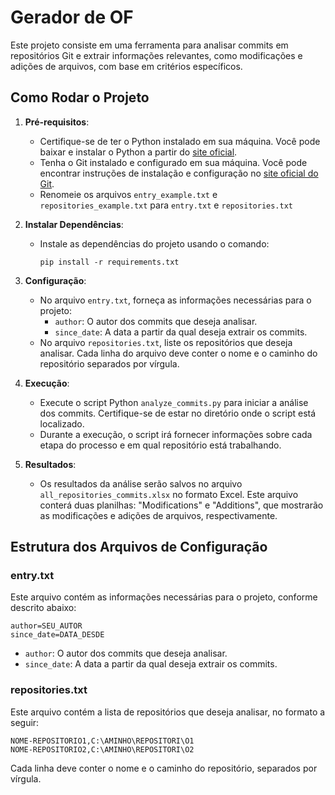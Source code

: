 # Gerador de OF

Este projeto consiste em uma ferramenta para analisar commits em repositórios Git e extrair informações relevantes, como modificações e adições de arquivos, com base em critérios específicos.

## Como Rodar o Projeto

1. **Pré-requisitos**:
   - Certifique-se de ter o Python instalado em sua máquina. Você pode baixar e instalar o Python a partir do [site oficial](https://www.python.org/downloads/).
   - Tenha o Git instalado e configurado em sua máquina. Você pode encontrar instruções de instalação e configuração no [site oficial do Git](https://git-scm.com/).
   - Renomeie os arquivos `entry_example.txt` e `repositories_example.txt` para `entry.txt` e `repositories.txt`

2. **Instalar Dependências**:
   - Instale as dependências do projeto usando o comando:
     ```
     pip install -r requirements.txt
     ```

3. **Configuração**:
   - No arquivo `entry.txt`, forneça as informações necessárias para o projeto:
     - `author`: O autor dos commits que deseja analisar.
     - `since_date`: A data a partir da qual deseja extrair os commits.
   - No arquivo `repositories.txt`, liste os repositórios que deseja analisar. Cada linha do arquivo deve conter o nome e o caminho do repositório separados por vírgula.

4. **Execução**:
   - Execute o script Python `analyze_commits.py` para iniciar a análise dos commits. Certifique-se de estar no diretório onde o script está localizado.
   - Durante a execução, o script irá fornecer informações sobre cada etapa do processo e em qual repositório está trabalhando.

4. **Resultados**:
   - Os resultados da análise serão salvos no arquivo `all_repositories_commits.xlsx` no formato Excel. Este arquivo conterá duas planilhas: "Modifications" e "Additions", que mostrarão as modificações e adições de arquivos, respectivamente.

## Estrutura dos Arquivos de Configuração

### entry.txt

Este arquivo contém as informações necessárias para o projeto, conforme descrito abaixo:

```
author=SEU_AUTOR
since_date=DATA_DESDE
```

- `author`: O autor dos commits que deseja analisar.
- `since_date`: A data a partir da qual deseja extrair os commits.

### repositories.txt

Este arquivo contém a lista de repositórios que deseja analisar, no formato a seguir:

```
NOME-REPOSITORIO1,C:\AMINHO\REPOSITORI\O1
NOME-REPOSITORIO2,C:\AMINHO\REPOSITORI\O2
```

Cada linha deve conter o nome e o caminho do repositório, separados por vírgula.
